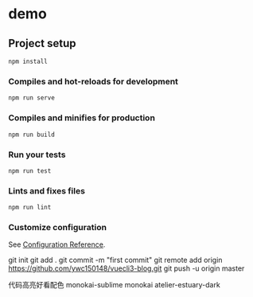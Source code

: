 # demo

## Project setup
```
npm install
```

### Compiles and hot-reloads for development
```
npm run serve
```

### Compiles and minifies for production
```
npm run build
```

### Run your tests
```
npm run test
```

### Lints and fixes files
```
npm run lint
```

### Customize configuration
See [Configuration Reference](https://cli.vuejs.org/config/).

git init 
git add .
git commit -m "first commit"
git remote add origin https://github.com/ywc150148/vuecli3-blog.git
git push -u origin master

代码高亮好看配色
monokai-sublime
monokai
atelier-estuary-dark
